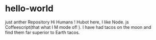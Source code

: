 # hello-world
just anther Repository
Hi Humans !
Hubot here, I like Node. js Coffeescript(that what I M  mode of! ).
I have had tacos on the moon and find them far superior to Earth tacos.
